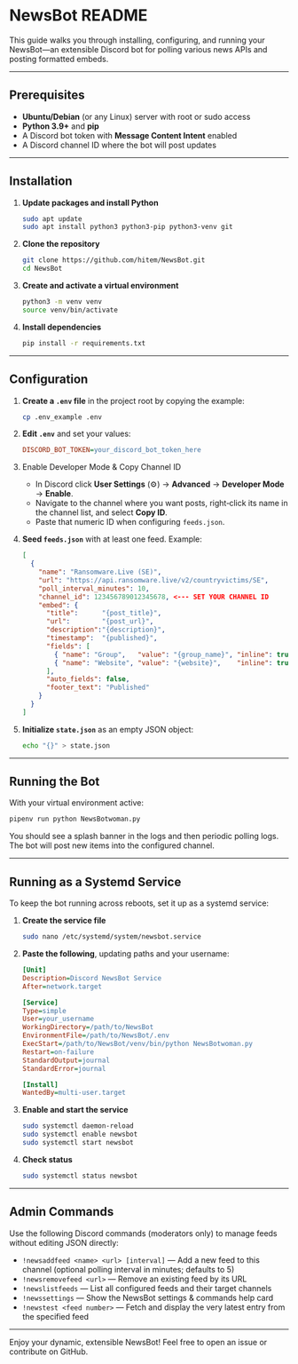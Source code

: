 # NewsBot README

This guide walks you through installing, configuring, and running your NewsBot—an extensible Discord bot for polling various news APIs and posting formatted embeds.

---

## Prerequisites

- **Ubuntu/Debian** (or any Linux) server with root or sudo access  
- **Python 3.9+** and **pip**  
- A Discord bot token with **Message Content Intent** enabled  
- A Discord channel ID where the bot will post updates  

---

## Installation

1. **Update packages and install Python**

   ```bash
   sudo apt update
   sudo apt install python3 python3-pip python3-venv git
   ```

2. **Clone the repository**

   ```bash
   git clone https://github.com/hitem/NewsBot.git
   cd NewsBot
   ```

3. **Create and activate a virtual environment**

   ```bash
   python3 -m venv venv
   source venv/bin/activate
   ```

4. **Install dependencies**
   ```bash
   pip install -r requirements.txt
   ```

---

## Configuration

1. **Create a `.env` file** in the project root by copying the example:

   ```bash
   cp .env_example .env
   ```

2. **Edit `.env`** and set your values:

   ```ini
   DISCORD_BOT_TOKEN=your_discord_bot_token_here
   ```

3. Enable Developer Mode & Copy Channel ID

   - In Discord click **User Settings** (⚙️) → **Advanced** → **Developer Mode** → **Enable**.  
   - Navigate to the channel where you want posts, right‑click its name in the channel list, and select **Copy ID**.  
   - Paste that numeric ID when configuring `feeds.json`.

4. **Seed `feeds.json`** with at least one feed. Example:

   ```json
   [
     {
       "name": "Ransomware.Live (SE)",
       "url": "https://api.ransomware.live/v2/countryvictims/SE",
       "poll_interval_minutes": 10,
       "channel_id": 123456789012345678, <--- SET YOUR CHANNEL ID
       "embed": {
         "title":      "{post_title}",
         "url":        "{post_url}",
         "description":"{description}",
         "timestamp":  "{published}",
         "fields": [
           { "name": "Group",   "value": "{group_name}", "inline": true },
           { "name": "Website", "value": "{website}",    "inline": true }
         ],
         "auto_fields": false,
         "footer_text": "Published"
       }
     }
   ]
   ```

5. **Initialize `state.json`** as an empty JSON object:

   ```bash
   echo "{}" > state.json
   ```

---

## Running the Bot

With your virtual environment active:

```bash
pipenv run python NewsBotwoman.py
```

You should see a splash banner in the logs and then periodic polling logs. The bot will post new items into the configured channel.

---

## Running as a Systemd Service

To keep the bot running across reboots, set it up as a systemd service:

1. **Create the service file**

   ```bash
   sudo nano /etc/systemd/system/newsbot.service
   ```

2. **Paste the following**, updating paths and your username:

   ```ini
   [Unit]
   Description=Discord NewsBot Service
   After=network.target

   [Service]
   Type=simple
   User=your_username
   WorkingDirectory=/path/to/NewsBot
   EnvironmentFile=/path/to/NewsBot/.env
   ExecStart=/path/to/NewsBot/venv/bin/python NewsBotwoman.py
   Restart=on-failure
   StandardOutput=journal
   StandardError=journal

   [Install]
   WantedBy=multi-user.target
   ```

3. **Enable and start the service**

   ```bash
   sudo systemctl daemon-reload
   sudo systemctl enable newsbot
   sudo systemctl start newsbot
   ```

4. **Check status**

   ```bash
   sudo systemctl status newsbot
   ```

---

## Admin Commands

Use the following Discord commands (moderators only) to manage feeds without editing JSON directly:

- `!newsaddfeed <name> <url> [interval]` — Add a new feed to this channel (optional polling interval in minutes; defaults to 5)  
- `!newsremovefeed <url>`               — Remove an existing feed by its URL  
- `!newslistfeeds`                      — List all configured feeds and their target channels  
- `!newssettings`                       — Show the NewsBot settings & commands help card  
- `!newstest <feed number>`             — Fetch and display the very latest entry from the specified feed  

---

Enjoy your dynamic, extensible NewsBot! Feel free to open an issue or contribute on GitHub.
